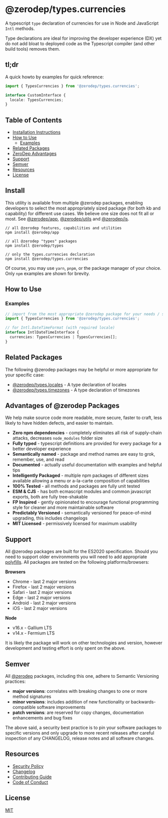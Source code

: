 # @zerodep/types.currencies

A typescript `type` declaration of currencies for use in Node and JavaScript `Intl` methods.

Type declarations are ideal for improving the developer experience (DX) yet do not add bloat to deployed code as the Typescript compiler (and other build tools) removes them.

## tl;dr

A quick howto by examples for quick reference:

```typescript
import { TypesCurrencies } from '@zerodep/types.currencies';

interface CustomInterface {
  locale: TypesCurrencies;
}
```

## Table of Contents

- [Installation Instructions](#install)
- [How to Use](#how-to-use)
  - [Examples](#examples)
- [Related Packages](#related-packages)
- [ZeroDep Advantages](#advantages-of-zerodep-packages)
- [Support](#support)
- [Semver](#semver)
- [Resources](#resources)
- [License](#license)

## Install

This utility is available from multiple @zerodep packages, enabling developers to select the most appropriately sized package (for both kb and capability) for different use cases. We believe one size does not fit all or most. See [@zerodep/app](https://www.npmjs.com/package/@zerodep/app), [@zerodep/utils](https://www.npmjs.com/package/@zerodep/utils) and [@zerodep/is](https://www.npmjs.com/package/@zerodep/guards).

```
// all @zerodep features, capabilities and utilities
npm install @zerodep/app

// all @zerodep "types" packages
npm install @zerodep/types

// only the types.currencies declaration
npm install @zerodep/types.currencies
```

Of course, you may use `yarn`, `pnpm`, or the package manager of your choice. Only `npm` examples are shown for brevity.

## How to Use

### Examples

```typescript
// import from the most appropriate @zerodep package for your needs / specific use case (see the Install section above)
import { TypesCurrencies } from '@zerodep/types.currencies';

// for Intl.DateTimeFormat (with required locale)
interface IntlDateTimeInterface {
  currencies: TypesCurrencies | TypesCurrencies[];
}
```

## Related Packages

The following @zerodep packages may be helpful or more appropriate for your specific case:

- [@zerodep/types.locales](https://www.npmjs.com/package/@zerodep/types.locales) - A type declaration of locales
- [@zerodep/types.timezones](https://www.npmjs.com/package/@zerodep/types.timezones) - A type declaration of timezones

## Advantages of @zerodep Packages

We help make source code more readable, more secure, faster to craft, less likely to have hidden defects, and easier to maintain.

- **Zero npm dependencies** - completely eliminates all risk of supply-chain attacks, decreases `node_modules` folder size
- **Fully typed** - typescript definitions are provided for every package for a better developer experience
- **Semantically named** - package and method names are easy to grok, remember, use, and read
- **Documented** - actually useful documentation with examples and helpful tips
- **Intelligently Packaged** - multiple npm packages of different sizes available allowing a menu or a-la-carte composition of capabilities
- **100% Tested** - all methods and packages are fully unit tested
- **ESM & CJS** - has both ecmascript modules and common javascript exports, both are fully tree-shakable
- **FP Inspired** - gently opinionated to encourage functional programming style for cleaner and more maintainable software
- **Predictably Versioned** - semantically versioned for peace-of-mind upgrading, this includes changelogs
- **MIT Licensed** - permissively licensed for maximum usability

## Support

All @zerodep packages are built for the ES2020 specification. Should you need to support older environments you will need to add appropriate [polyfills](https://developer.mozilla.org/en-US/docs/Glossary/Polyfill). All packages are tested on the following platforms/browsers:

**Browsers**

- Chrome - last 2 major versions
- Firefox - last 2 major versions
- Safari - last 2 major versions
- Edge - last 2 major versions
- Android - last 2 major versions
- iOS - last 2 major versions

**Node**

- v16.x - Gallium LTS
- v14.x - Fermium LTS

It is likely the package will work on other technologies and version, however development and testing effort is only spent on the above.

## Semver

All [@zerodep](https://github.com/cdepage/zerodep) packages, including this one, adhere to Semantic Versioning practices:

- **major versions**: correlates with breaking changes to one or more method signatures
- **minor versions**: includes addition of new functionality or backwards-compatible software improvements
- **patch versions**: are reserved for copy changes, documentation enhancements and bug fixes

The above said, a security best practice is to pin your software packages to specific versions and only upgrade to more recent releases after careful inspection of any CHANGELOG, release notes and all software changes.

## Resources

- [Security Policy](https://github.com/cdepage/zerodep/blob/main/SECURITY.md)
- [Changelog](https://github.com/cdepage/zerodep/blob/main/packages/types/types.currencies/CHANGELOG.md)
- [Contributing Guide](https://github.com/cdepage/zerodep/blob/main/CONTRIBUTING.md)
- [Code of Conduct](https://github.com/cdepage/zerodep/blob/main/CODE_OF_CONDUCT.md)

## License

[MIT](https://github.com/cdepage/zerodep/blob/main/LICENSE)
